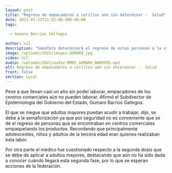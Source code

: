 ```yaml
---
layout: post
title: "Regreso de empacadores o cerillos aún sin determinar -  Salud"
date: 2021-03-23T21:52:00.000-06:00
tags:
  
  - Gumaro Barrios Gallegos
  
author: nil
description: "Semáforo determinará el regreso de estas personas a la vida laboral."
image: /uploads/2021/images-GUMARO.jpg
video: nil
audio: /uploads/2021/audio-MM05_GUMARO_BARRIOS.mp3
alt: Regreso de empacadores o cerillos aún sin determinar -  Salud
front: false
section: Local
---
```


Pese a que llevan casi un año sin poder laborar, empacadores de los centros comerciales aún no pueden laborar. Afirmó el Subdirector de Epidemiología del Gobierno del Estado, Gumaro Barrios Gallegos.

El que se niegue que adultos mayores puedan acudir a trabajar, dijo, se debe a la semaforización ya que por seguridad no es conveniente que se dé el regreso de personas que se encontraban en centros comerciales empaquetando los productos. Recordando que principalmente adolescentes, niños y adultos de la tercera edad eran quienes realizaban esta labor.

Por otra parte el médico fue cuestionado respecto a la segunda dosis que se debe de aplicar a adultos mayores, destacando que aún no ha sido dada a conocer cuándo llegará esta segunda fase, por lo que se esperan acciones de la federación.
